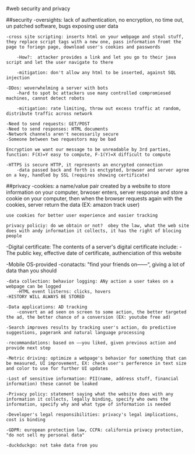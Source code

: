 #web security and privacy

##security
    -oversights: lack of authentication, no encryption, no time out, un patched software, bugs exposing user data

    -cross site scripting: inserts html on your webpage and steal stuff, they replace script tags with a new one, pass information fromt the page to foriegn page, download user's cookies and passwords

        -How?:  attacker provides a link and let you go to their java script and let the user navigate to there

        -mitigation: don't allow any html to be inserted, against SQL injection

    -DDos: woverwhelming a server with bots
        -hard to spot bc attackers use many controlled compromiesed machines, cannot detect robots
        
        -mitigation: rate limiting, throw out excess traffic at random, distribute traffic across network

    -Need to send requests: GET/POST
    -Need to send responses: HTML documents
    -Network channels aren't necessarily secure
    -Someone between two requestors may be bad

    Encryption we want our message to be unreadable by 3rd parties, function: F(X)=Y easy to compute, F-1(Y)=X difficult to compute

    -HTTPS is secure HTTP, it represents an encrypted connection
        -data passed back and forth is enctypted, browser and server agree on a key, handled by SSL (requires showing certificate)

    

##privacy
    -cookies: a name/value pair created by a website to store information on your computer, brwoser enters, server response and store a cookie on your computer, then when the browser requests again with the cookies, server return the data (EX: amazon track user)

    use cookies for better user experience and easier tracking

    privacy policiy: do we obtain or not?  obey the law, what the web site does with andy information it collects, it has the right of blocing people

  -Digital certificate:
    The contents of a server's digital certificate include: 
    -The public key, effective date of certificate, authenciation of this website

  -Mobile OS-provided
    -conatacts: "find your friends on——“, giving a lot of data than you should

    -data collection: behavior logging: ANy action a user takes on a webpage can be logged
        -HTML event listerns: clicks, hovers
    -HISTORY WILL ALWAYS BE STORED

    -Data applications: AD tracking
        -convert an ad seen on screen to some action, the better targeted the ad, the better chance of a conversion (EX: youtube free ad)

    -Search improves results by tracking user's action, do predictive suggestions, pagerank and natural language processing

    -recommandations: based on ——you liked, given previous action and provide next step

    -Metric driving: optimize a webpage's behavior for something that can be measured, UI improvement, EX: check user's perference in text size and color to use for further UI updates

    -Lost of sensitive information: PII(name, address stuff, financial information) these cannot be leaked

    -Privacy policy: statement saying what the website does with any information it collects, legally binding, specify who owns the information, specify why and what type of information is needed

    -Developer's legal responsibilities: privacy's legal implications, cost is binding

    -GDPR: european protection law, CCPA: california privacy protection, "do not sell my personal data"

    -duckduckgo: not take data from you